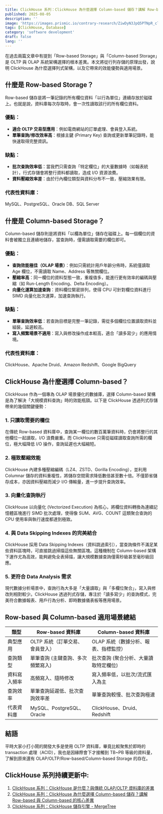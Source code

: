 ```yaml
---
title: ClickHouse 系列：ClickHouse 為什麼選擇 Column-based 儲存？講解 Row-based 與 Column-based 的核心差異
published: 2025-08-05
description: ''
image: 'https://images.prismic.io/contrary-research/ZiwDyN3JpQ5PTNpR_clickhousecover.png?auto=format,compress'
tags: [ClickHouse, Database]
category: 'software development'
draft: false 
lang: ''
---
```


在過去兩篇文章中有提到「Row-based Storage」與「Column-based Storage」是 OLTP 與 OLAP 系統架構選擇的根本差異。本文將從行列存儲的原理出發，說明 ClickHouse 為什麼選擇列式架構，以及它帶來的效能優勢與適用場景。

## 什麼是 Row-based Storage？

Row-based 儲存是將一筆記錄的所有欄位資料「以行為單位」連續存放於磁碟上。也就是說，資料庫每次存取時，會一次性讀取該行的所有欄位資料。

### 優點：

* **適合 OLTP 交易型應用**：例如電商網站的訂單處理、會員登入系統。
* **單筆查詢/修改效率高**：根據主鍵 (Primary Key) 查詢或更新單筆記錄時，能快速取得完整資訊。

### 缺點：

* **批次查詢效率低**：當我們只需查詢「特定欄位」的大量數據時（如報表統計），行式存儲會將整行資料都讀取，造成 I/O 資源浪費。
* **資料壓縮效率差**：由於行內欄位類型與資料分布不一致，壓縮效果有限。

### 代表性資料庫：

MySQL、PostgreSQL、Oracle DB、SQL Server

## 什麼是 Column-based Storage？

Column-based 儲存則是將資料「以欄為單位」儲存在磁碟上。每一個欄位的資料會被獨立且連續地儲存，當查詢時，僅需讀取需要的欄位即可。

### 優點：

* **查詢效能極佳（OLAP 場景）**：例如只需統計用戶年齡分佈時，系統僅讀取 Age 欄位，不需讀取 Name、Address 等無關欄位。
* **壓縮率高**：同一欄位的資料型態一致，重複值多，能進行更有效率的編碼與壓縮（如 Run-Length Encoding、Delta Encoding）。
* **向量化運算加速查詢**：資料欄位緊密排列，使得 CPU 可針對欄位資料進行 SIMD 向量化批次運算，加速查詢執行。

### 缺點：

* **單筆查詢效率低**：若查詢目標是完整一筆記錄，需從多個欄位位置讀取資料並組裝，延遲較高。
* **寫入頻繁場景不適用**：寫入與修改操作成本較高，適合「讀多寫少」的應用情境。

### 代表性資料庫：

ClickHouse、Apache Druid、Amazon Redshift、Google BigQuery

## ClickHouse 為什麼選擇 Column-based？

ClickHouse 作為一個專為 OLAP 場景優化的數據庫，選擇 Column-based 架構是為了解決「大規模資料查詢」時的效能瓶頸。以下是 ClickHouse 透過列式存儲帶來的幾個關鍵優勢：

### 1. 只讀取需要的欄位

在傳統 Row-based 資料庫中，查詢某一欄位的數百萬筆資料時，仍會將整行的其他欄位一起讀取，I/O 浪費嚴重。而 ClickHouse 只需從磁碟讀取查詢所需的欄位，極大幅降低 I/O 操作，查詢延遲也大幅縮短。

### 2. 極致壓縮效能

ClickHouse 內建多種壓縮編碼（LZ4、ZSTD、Gorilla Encoding），並利用 Columnar 儲存的資料重複性，將儲存空間需求降低數倍甚至數十倍。不僅節省儲存成本，亦因資料壓縮而減少 I/O 傳輸量，進一步提升查詢效率。

### 3. 向量化查詢執行

ClickHouse 以向量化 (Vectorized Execution) 為核心，將欄位資料轉換為連續記憶體區塊進行 SIMD 批次處理，使得像 SUM、AVG、COUNT 這類聚合查詢的 CPU 使用率與執行速度都達到極致。

### 4. 與 Data Skipping Indexes 的完美結合

ClickHouse 採用 Data Skipping Indexes（資料跳過索引），當查詢條件不滿足某些資料區塊時，可直接跳過掃描這些無關區塊。這種機制在 Column-based 架構下運作尤為高效，能夠避免全表掃描，讓大規模數據查詢僅需秒級甚至毫秒級回應。

### 5. 更符合 Data Analysis 需求

現代數據分析場景中，查詢行為大多是「大量讀取」與「多欄位聚合」，寫入與修改則相對較少。ClickHouse 透過列式存儲，專注於「讀多寫少」的查詢模式，完美符合數據報表、用戶行為分析、即時數據儀表板等應用場景。

## Row-based 與 Column-based 適用場景總結

| 類型     | Row-based 資料庫           | Column-based 資料庫          |
| ------ | ----------------------- | ------------------------- |
| 典型應用   | OLTP 系統（訂單交易、會員登入）      | OLAP 系統（數據分析、報表、指標監控）     |
| 查詢類型   | 單筆查詢 (主鍵查詢、多次頻繁寫入)      | 批次查詢 (聚合分析、大量讀取特定欄位)      |
| 資料寫入頻率 | 高頻寫入、隨時修改               | 寫入頻率低，以批次/流式匯入為主          |
| 查詢效率   | 單筆查詢延遲低、批次查詢效率差         | 單筆查詢較慢、批次查詢極速             |
| 代表資料庫  | MySQL、PostgreSQL、Oracle | ClickHouse、Druid、Redshift |

## 結語

平時大家小打小鬧的開發大多是使用 OLTP 資料庫，畢竟比較聚焦於即時的 transaction 處理（ACID），我也是因緣際會下才接觸到 TB~PB 等級的資料量，了解到原來還有 OLAP/OLTP/Row-based/Column-based Storage 的存在。

## ClickHouse 系列持續更新中:

1. [ClickHouse 系列：ClickHouse 是什麼？與傳統 OLAP/OLTP 資料庫的差異](https://blog.vicwen.app/posts/what-is-clickhouse/)
2. [ClickHouse 系列：ClickHouse 為什麼選擇 Column-based 儲存？講解 Row-based 與 Column-based 的核心差異](https://blog.vicwen.app/posts/clickhouse-column-row-based-storage/)
3. [ClickHouse 系列：ClickHouse 儲存引擎 - MergeTree](https://blog.vicwen.app/posts/clickhouse-mergetree-engine)